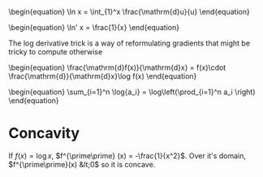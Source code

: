 \begin{equation}
\ln x = \int_{1}^x \frac{\mathrm{d}u}{u}
\end{equation}

\begin{equation}
\ln' x = \frac{1}{x}
\end{equation}

The log derivative trick is a way of reformulating gradients that might be tricky to compute otherwise

\begin{equation}
\frac{\mathrm{d}f(x)}{\mathrm{d}x} = f(x)\cdot \frac{\mathrm{d}}{\mathrm{d}x}\log f(x)
\end{equation}

\begin{equation}
\sum_{i=1}^n \log{a_i} = \log\left(\prod_{i=1}^n a_i \right)
\end{equation}

# Concavity

If $f(x) = \log x$, $f^{\prime\prime} (x) = -\frac{1}{x^2}$. Over it's domain, $f^{\prime\prime}(x) &lt;0$ so it is concave.